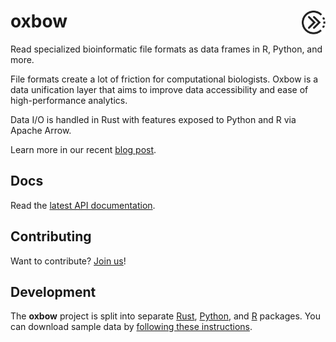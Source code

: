 # oxbow <a href="https://github.com/abdenlab/oxbow"><img align="right" src="./assets/logo.svg" height="38"></img></a>

Read specialized bioinformatic file formats as data frames in R, Python, and more.

File formats create a lot of friction for computational biologists.
Oxbow is a data unification layer that aims to improve data accessibility and
ease of high-performance analytics.

Data I/O is handled in Rust with features exposed to Python and R via Apache Arrow.

Learn more in our recent [blog post](https://open.substack.com/pub/lifeinbytes/p/breaking-out-of-bioinformatic-data-silos?r=jue12&utm_campaign=post&utm_medium=web).

## Docs

Read the [latest API documentation](https://docs.rs/oxbow/latest/oxbow/).

## Contributing

Want to contribute? [Join us](https://oxbow.zulipchat.com)!

## Development

The **oxbow** project is split into separate [Rust](./oxbow), [Python](./py-oxbow), and [R](./r-oxbow) packages.
You can download sample data by [following these instructions](./data/README.md).
